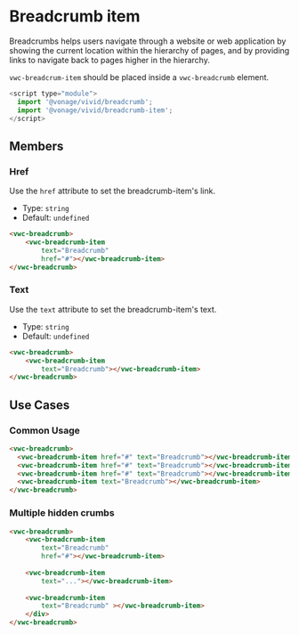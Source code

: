 # Breadcrumb item

Breadcrumbs helps users navigate through a website or web application by showing the current location within the hierarchy of pages,
and by providing links to navigate back to pages higher in the hierarchy.

`vwc-breadcrum-item` should be placed inside a `vwc-breadcrumb` element.

```js
<script type="module">
  import '@vonage/vivid/breadcrumb';
  import '@vonage/vivid/breadcrumb-item';
</script>
```

## Members

### Href

Use the `href` attribute to set the breadcrumb-item's link.

- Type: `string`
- Default: `undefined`

```html preview
<vwc-breadcrumb>
	<vwc-breadcrumb-item
		text="Breadcrumb"
		href="#"></vwc-breadcrumb-item>
</vwc-breadcrumb>
```

### Text

Use the `text` attribute to set the breadcrumb-item's text.

- Type: `string`
- Default: `undefined`

```html preview
<vwc-breadcrumb>
	<vwc-breadcrumb-item
		text="Breadcrumb"></vwc-breadcrumb-item>
</vwc-breadcrumb>
```

## Use Cases

### Common Usage

```html preview
<vwc-breadcrumb>
  <vwc-breadcrumb-item href="#" text="Breadcrumb"></vwc-breadcrumb-item>
  <vwc-breadcrumb-item href="#" text="Breadcrumb"></vwc-breadcrumb-item>
  <vwc-breadcrumb-item href="#" text="Breadcrumb"></vwc-breadcrumb-item>
  <vwc-breadcrumb-item text="Breadcrumb"></vwc-breadcrumb-item>
</vwc-breadcrumb>
```

### Multiple hidden crumbs

```html preview
<vwc-breadcrumb>
	<vwc-breadcrumb-item
		text="Breadcrumb"
		href="#"></vwc-breadcrumb-item>
	
	<vwc-breadcrumb-item
		text="..."></vwc-breadcrumb-item>
	
	<vwc-breadcrumb-item
		text="Breadcrumb" ></vwc-breadcrumb-item>
	</div>
</vwc-breadcrumb>
```
